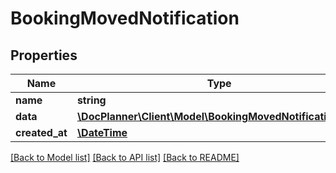# BookingMovedNotification

## Properties
Name | Type | Description | Notes
------------ | ------------- | ------------- | -------------
**name** | **string** |  | [optional] 
**data** | [**\DocPlanner\Client\Model\BookingMovedNotificationData**](BookingMovedNotificationData.md) |  | [optional] 
**created_at** | [**\DateTime**](\DateTime.md) |  | [optional] 

[[Back to Model list]](../../README.md#documentation-for-models) [[Back to API list]](../../README.md#documentation-for-api-endpoints) [[Back to README]](../../README.md)

